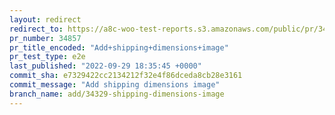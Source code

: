 ```yaml
---
layout: redirect
redirect_to: https://a8c-woo-test-reports.s3.amazonaws.com/public/pr/34857/e2e/index.html
pr_number: 34857
pr_title_encoded: "Add+shipping+dimensions+image"
pr_test_type: e2e
last_published: "2022-09-29 18:35:45 +0000"
commit_sha: e7329422cc2134212f32e4f86dceda8cb28e3161
commit_message: "Add shipping dimensions image"
branch_name: add/34329-shipping-dimensions-image
---
```

